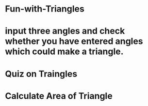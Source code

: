 # Fun-with-Triangles
# input three angles and check whether you have entered angles which could make a triangle. 
# Quiz on Traingles
# Calculate Area of Triangle
